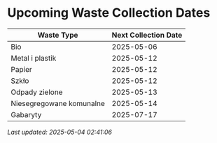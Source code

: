 # Upcoming Waste Collection Dates

| Waste Type | Next Collection Date |
|------------|----------------------|
| Bio | 2025-05-06 |
| Metal i plastik | 2025-05-12 |
| Papier | 2025-05-12 |
| Szkło | 2025-05-12 |
| Odpady zielone | 2025-05-13 |
| Niesegregowane komunalne | 2025-05-14 |
| Gabaryty | 2025-07-17 |


*Last updated: 2025-05-04 02:41:06*
